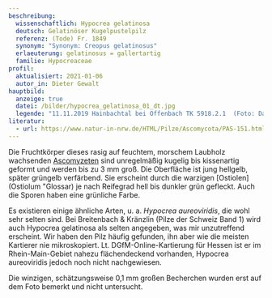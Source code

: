 ```yaml
---
beschreibung:
  wissenschaftlich: Hypocrea gelatinosa
  deutsch: Gelatinöser Kugelpustelpilz
  referenz: (Tode) Fr. 1849
  synonym: "Synonym: Creopus gelatinosus"
  erlaeuterung: gelatinosus = gallertartig
  familie: Hypocreaceae
profil:
  aktualisiert: 2021-01-06
  autor_in: Dieter Gewalt
hauptbild:
  anzeige: true
  datei: /bilder/hypocrea_gelatinosa_01_dt.jpg
  legende: "11.11.2019 Hainbachtal bei Offenbach TK 5918.2.1  (Foto: Daniela Toller)"
literatur:
  - url: https://www.natur-in-nrw.de/HTML/Pilze/Ascomycota/PAS-151.html
---
```

Die Fruchtkörper dieses rasig auf feuchtem, morschem Laubholz wachsenden [Ascomyzeten](Ascomyzeten "Glossar") sind unregelmäßig kugelig bis kissenartig geformt und werden bis zu 3 mm groß. Die Oberfläche ist jung hellgelb, später grüngelb verfärbend. Sie erscheint durch die warzigen [Ostiolen](Ostiolum "Glossar) je nach Reifegrad hell bis dunkler grün gefleckt. Auch die Sporen haben eine grünliche Farbe. 

Es existieren einige ähnliche Arten, u. a. *Hypocrea aureoviridis*, die wohl sehr selten sind. Bei Breitenbach & Kränzlin (Pilze der Schweiz Band 1) wird auch Hypocrea gelatinosa als selten angegeben, was mir unzutreffend erscheint. Wir haben den Pilz häufig gefunden, ihn aber wie die meisten Kartierer nie mikroskopiert. Lt. DGfM-Online-Kartierung für Hessen ist er im Rhein-Main-Gebiet nahezu flächendeckend vorhanden, Hypocrea aureoviridis jedoch noch nicht nachgewiesen. 

Die winzigen, schätzungsweise 0,1 mm großen Becherchen wurden erst auf dem Foto bemerkt und nicht untersucht.